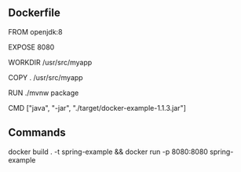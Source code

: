 ## Dockerfile

FROM openjdk:8

EXPOSE 8080

WORKDIR /usr/src/myapp

COPY . /usr/src/myapp

RUN ./mvnw package

CMD ["java", "-jar", "./target/docker-example-1.1.3.jar"]

## Commands

docker build . -t spring-example && docker run -p 8080:8080 spring-example
